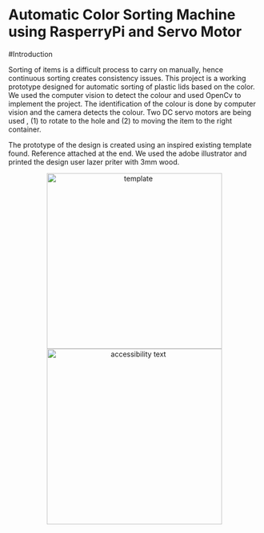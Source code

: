 # Automatic Color Sorting Machine using RasperryPi and Servo Motor

#Introduction

Sorting of items is a difficult process to carry on manually, hence continuous sorting creates consistency issues. This project is a working prototype designed for automatic sorting of plastic lids based on the color. We used the computer vision to detect the colour and used OpenCv to implement the project. The identification of the colour is done by computer vision and the camera detects the colour. Two DC servo motors are being used , (1) to rotate to the hole and (2) to moving the item to the right container.  

The prototype of the design is created using an inspired existing template found. Reference attached at the end. We used the adobe illustrator and printed the design user lazer priter with 3mm wood. 

<p align="center">
  <img src="C:\Users\User\Downloads\ColourSorter\IMG_6290.jpg" width="350" title="template">
  <img src="your_relative_path_here_number_2_large_name" width="350" alt="accessibility text">
</p>

